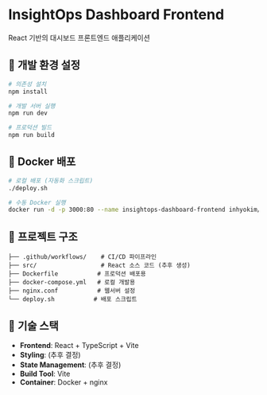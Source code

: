 # InsightOps Dashboard Frontend

React 기반의 대시보드 프론트엔드 애플리케이션

## 🚀 개발 환경 설정

```bash
# 의존성 설치
npm install

# 개발 서버 실행
npm run dev

# 프로덕션 빌드
npm run build
```

## 🐳 Docker 배포

```bash
# 로컬 배포 (자동화 스크립트)
./deploy.sh

# 수동 Docker 실행
docker run -d -p 3000:80 --name insightops-dashboard-frontend inhyokim/insightops-dashboard-frontend:latest
```

## 📁 프로젝트 구조

```
├── .github/workflows/    # CI/CD 파이프라인
├── src/                  # React 소스 코드 (추후 생성)
├── Dockerfile           # 프로덕션 배포용
├── docker-compose.yml   # 로컬 개발용
├── nginx.conf           # 웹서버 설정
└── deploy.sh           # 배포 스크립트
```

## 🔧 기술 스택

- **Frontend**: React + TypeScript + Vite
- **Styling**: (추후 결정)
- **State Management**: (추후 결정)
- **Build Tool**: Vite
- **Container**: Docker + nginx